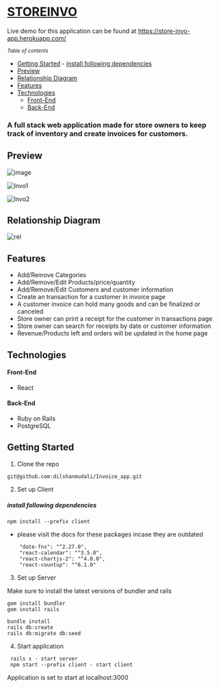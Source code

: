 # [STOREINVO](https://store-invo-app.herokuapp.com/)  


Live demo for this application can be found at https://store-invo-app.herokuapp.com/

<small><i><a>Table of contents</a></i></small>
- [Getting Started](#getting-started)
      - [install following dependencies](#install-following-dependencies)
- [Preview](#preview)
- [Relationship Diagram](#relationship-diagram)
- [Features](#features)
- [Technologies](#technologies)
    + [Front-End](#front-end)
    + [Back-End](#back-end)



### A full stack web application made for store owners to keep track of inventory and create invoices for customers. 

## Preview

![image](https://user-images.githubusercontent.com/35578002/146257260-17087794-9a0a-4770-9821-a80b9b37f762.png)

![Invo1](https://user-images.githubusercontent.com/35578002/146253669-a05cdafa-d828-4fac-b565-1d53d3c74182.gif)

![Invo2](https://user-images.githubusercontent.com/35578002/146253681-e0623fa6-eca1-4dab-a6e5-efa094e8732d.gif)

## Relationship Diagram

![rel](https://user-images.githubusercontent.com/35578002/146256668-170805b6-d867-472a-bbd6-b8d2e63d0c96.jpg)


## Features

- Add/Remove Categories
- Add/Remove/Edit Products/price/quantity
- Add/Remove/Edit Customers and customer information
- Create an transaction for a customer in invoice page
- A customer invoice can hold many goods and can be finalized or canceled
- Store owner can print a receipt for the customer in transactions page
- Store owner can search for receipts by date or customer information
- Revenue/Products left and orders will be updated in the home page


## Technologies

#### Front-End

- React

#### Back-End

- Ruby on Rails
- PostgreSQL

## Getting Started
 
1. Clone the repo

 ```
 git@github.com:dilshanmudali/Invoice_app.git
 ```

2. Set up Client

 ##### install following dependencies
 ```
 npm install --prefix client
 ```
 
- please visit the docs for these packages incase they are outdated

```
    "date-fns": "^2.27.0",
    "react-calendar": "^3.5.0",
    "react-chartjs-2": "^4.0.0",
    "react-countup": "^6.1.0"
```
    
3. Set up Server

 Make sure to install the latest versions of bundler and rails 
 
 ```
 gem install bundler
 gem install rails
 ```

 ```  
 bundle install 
 rails db:create
 rails db:migrate db:seed 
 ```
 
4. Start application

 ```
  rails s - start server
  npm start --prefix client - start client
 ```
 
 Application is set to start at localhost:3000
 



  
